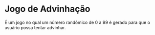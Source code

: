 # Jogo de Advinhação

É um jogo no qual um número randômico de 0 à 99 é gerado para que o usuário possa tentar advinhar.
